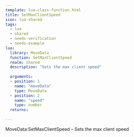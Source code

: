 ```yaml
---
template: lua-class-function.html
title: SetMaxClientSpeed
icon: lua-shared
tags:
  - lua
  - shared
  - needs-verification
  - needs-example
lua:
  library: MoveData
  function: SetMaxClientSpeed
  realm: shared
  description: "Sets the max client speed"
  
  arguments:
  - position: 1
    name: "moveData"
    type: MoveData
  - position: 2
    name: "speed"
    type: number
  returns:
    
---
```


<div class="lua__search__keywords">
MoveData:SetMaxClientSpeed &#x2013; Sets the max client speed
</div>
